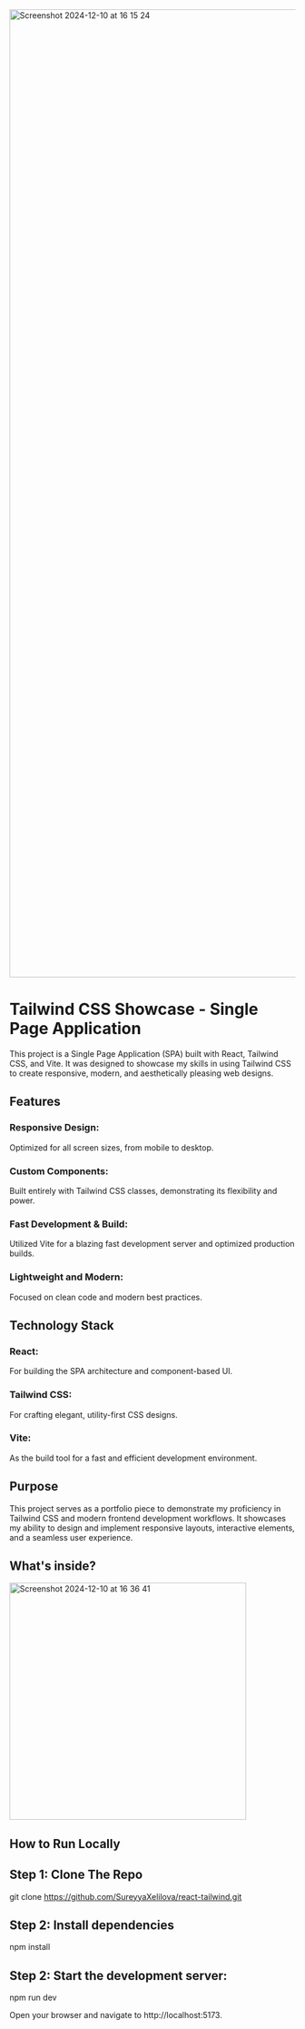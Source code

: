 
<img width="1703" alt="Screenshot 2024-12-10 at 16 15 24" src="https://github.com/user-attachments/assets/afc16ef9-359d-4d8e-aea4-c7afe6ea35f0">
<h1>Tailwind CSS Showcase - Single Page Application</h3>
This project is a Single Page Application (SPA) built with React, Tailwind CSS, and Vite. It was designed to showcase my skills in using Tailwind CSS to create responsive, modern, and aesthetically pleasing web designs.

<h2>Features</h4>

### Responsive Design:
Optimized for all screen sizes, from mobile to desktop.

### Custom Components: 
Built entirely with Tailwind CSS classes, demonstrating its flexibility and power.

### Fast Development & Build:
Utilized Vite for a blazing fast development server and optimized production builds.

### Lightweight and Modern:
Focused on clean code and modern best practices.

<h2>Technology Stack</h4>
<p><h3>React:</h3> For building the SPA architecture and component-based UI.</p>
<h3>Tailwind CSS:</h3> For crafting elegant, utility-first CSS designs.
<h3>Vite:</h3> As the build tool for a fast and efficient development environment.

<h2>Purpose</h4>
This project serves as a portfolio piece to demonstrate my proficiency in Tailwind CSS and modern frontend development workflows. It showcases my ability to design and implement responsive layouts, interactive elements, and a seamless user experience.

<h2>What's inside?</h4>

<img width="417" alt="Screenshot 2024-12-10 at 16 36 41" src="https://github.com/user-attachments/assets/c2b693d9-e043-47c4-ae2a-f2d5fbb7cff3">


<h2>How to Run Locally</h4>

<h2>Step 1: Clone The Repo</h2>

git clone https://github.com/SureyyaXelilova/react-tailwind.git

<h2>Step 2: Install dependencies</h2>

npm install

<h2>Step 2: Start the development server:</h2>

<p>npm run dev</p>

<p>Open your browser and navigate to http://localhost:5173.</p>
